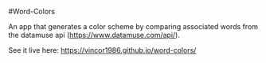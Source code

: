 #Word-Colors

An app that generates a color scheme by comparing associated words from the datamuse api (https://www.datamuse.com/api/).

See it live here: https://vincor1986.github.io/word-colors/

